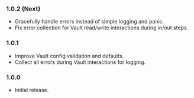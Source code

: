 ### 1.0.2 (Next)
- Gracefully handle errors instead of simple logging and panic.
- Fix error collection for Vault read/write interactions during in/out steps.

### 1.0.1
- Improve Vault config validation and defaults.
- Collect all errors during Vault interactions for logging.

### 1.0.0
- Initial release.
